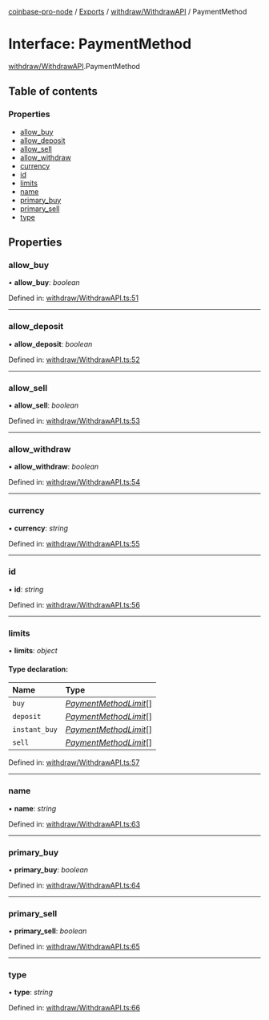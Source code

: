 [coinbase-pro-node](../README.md) / [Exports](../modules.md) / [withdraw/WithdrawAPI](../modules/withdraw_withdrawapi.md) / PaymentMethod

# Interface: PaymentMethod

[withdraw/WithdrawAPI](../modules/withdraw_withdrawapi.md).PaymentMethod

## Table of contents

### Properties

- [allow\_buy](withdraw_withdrawapi.paymentmethod.md#allow_buy)
- [allow\_deposit](withdraw_withdrawapi.paymentmethod.md#allow_deposit)
- [allow\_sell](withdraw_withdrawapi.paymentmethod.md#allow_sell)
- [allow\_withdraw](withdraw_withdrawapi.paymentmethod.md#allow_withdraw)
- [currency](withdraw_withdrawapi.paymentmethod.md#currency)
- [id](withdraw_withdrawapi.paymentmethod.md#id)
- [limits](withdraw_withdrawapi.paymentmethod.md#limits)
- [name](withdraw_withdrawapi.paymentmethod.md#name)
- [primary\_buy](withdraw_withdrawapi.paymentmethod.md#primary_buy)
- [primary\_sell](withdraw_withdrawapi.paymentmethod.md#primary_sell)
- [type](withdraw_withdrawapi.paymentmethod.md#type)

## Properties

### allow\_buy

• **allow\_buy**: *boolean*

Defined in: [withdraw/WithdrawAPI.ts:51](https://github.com/bennycode/coinbase-pro-node/blob/e63aeae/src/withdraw/WithdrawAPI.ts#L51)

___

### allow\_deposit

• **allow\_deposit**: *boolean*

Defined in: [withdraw/WithdrawAPI.ts:52](https://github.com/bennycode/coinbase-pro-node/blob/e63aeae/src/withdraw/WithdrawAPI.ts#L52)

___

### allow\_sell

• **allow\_sell**: *boolean*

Defined in: [withdraw/WithdrawAPI.ts:53](https://github.com/bennycode/coinbase-pro-node/blob/e63aeae/src/withdraw/WithdrawAPI.ts#L53)

___

### allow\_withdraw

• **allow\_withdraw**: *boolean*

Defined in: [withdraw/WithdrawAPI.ts:54](https://github.com/bennycode/coinbase-pro-node/blob/e63aeae/src/withdraw/WithdrawAPI.ts#L54)

___

### currency

• **currency**: *string*

Defined in: [withdraw/WithdrawAPI.ts:55](https://github.com/bennycode/coinbase-pro-node/blob/e63aeae/src/withdraw/WithdrawAPI.ts#L55)

___

### id

• **id**: *string*

Defined in: [withdraw/WithdrawAPI.ts:56](https://github.com/bennycode/coinbase-pro-node/blob/e63aeae/src/withdraw/WithdrawAPI.ts#L56)

___

### limits

• **limits**: *object*

#### Type declaration:

Name | Type |
:------ | :------ |
`buy` | [*PaymentMethodLimit*](withdraw_withdrawapi.paymentmethodlimit.md)[] |
`deposit` | [*PaymentMethodLimit*](withdraw_withdrawapi.paymentmethodlimit.md)[] |
`instant_buy` | [*PaymentMethodLimit*](withdraw_withdrawapi.paymentmethodlimit.md)[] |
`sell` | [*PaymentMethodLimit*](withdraw_withdrawapi.paymentmethodlimit.md)[] |

Defined in: [withdraw/WithdrawAPI.ts:57](https://github.com/bennycode/coinbase-pro-node/blob/e63aeae/src/withdraw/WithdrawAPI.ts#L57)

___

### name

• **name**: *string*

Defined in: [withdraw/WithdrawAPI.ts:63](https://github.com/bennycode/coinbase-pro-node/blob/e63aeae/src/withdraw/WithdrawAPI.ts#L63)

___

### primary\_buy

• **primary\_buy**: *boolean*

Defined in: [withdraw/WithdrawAPI.ts:64](https://github.com/bennycode/coinbase-pro-node/blob/e63aeae/src/withdraw/WithdrawAPI.ts#L64)

___

### primary\_sell

• **primary\_sell**: *boolean*

Defined in: [withdraw/WithdrawAPI.ts:65](https://github.com/bennycode/coinbase-pro-node/blob/e63aeae/src/withdraw/WithdrawAPI.ts#L65)

___

### type

• **type**: *string*

Defined in: [withdraw/WithdrawAPI.ts:66](https://github.com/bennycode/coinbase-pro-node/blob/e63aeae/src/withdraw/WithdrawAPI.ts#L66)

